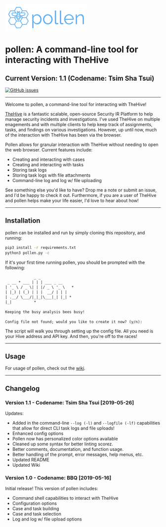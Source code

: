 ![Pollen Logo](files/pollen-logo-small.png)

# pollen: A command-line tool for interacting with TheHive

## Current Version: 1.1 (Codename: Tsim Sha Tsui)

[![GitHub issues](https://img.shields.io/github/issues/bromiley/pollen.svg?style=for-the-badge)](https://github.com/bromiley/pollen/issues)

---

Welcome to pollen, a command-line tool for interacting with TheHive!

[TheHive](https://thehive-project.org/) is a fantastic scalable, open-source Security IR Platform to help manage security incidents and investigations. I've used TheHive on multiple enagements and with multiple clients to help keep track of assignments, tasks, and findings on various investigations. However, up until now, much of the interaction with TheHive has been via the browser. 

Pollen allows for granular interaction with TheHive without needing to open the web browser. Current features include:

* Creating and interacting with cases
* Creating and interacting with tasks
* Storing task logs
* Storing task logs with file attachments
* Command-line log and log w/ file uploading

See something else you'd like to have? Drop me a note or submit an issue, and I'd be happy to check it out. Furthermore, if you are a user of TheHive and pollen helps make your life easier, I'd love to hear about how!

---

## Installation

pollen can be installed and run by simply cloning this repository, and running:

```bash
pip3 install -r requirements.txt
python3 pollen.py -c
```

If it's your first time running pollen, you should be prompted with the following:

```text
             _ _
 _ __ * ___ | | | ___ _ __
| '_ \ / _ \| | |/ _ \ '_ \   *
| |_) | (_) | | |  __/ | | |
| .__/ \___/|_|_|\___|_| |_| *
|_|          *

Keeping the busy analysis bees busy!

Config file not found; would you like to create it now? (y/n):
```

The script will walk you through setting up the config file. All you need is your Hive address and API key. And then, you're off to the races!

---

## Usage

For usage of pollen, check out the [wiki](https://github.com/bromiley/pollen/wiki).

---

## Changelog

### Version 1.1 - Codename: Tsim Sha Tsui [2019-05-26]

Updates:

* Added in the command-line `--log (-l)` and `--logfile (-lf)` capabilities that allow for direct CLI task logs and file uploads!
* Enhanced config options
* Pollen now has personalized color options available
* Cleaned up some syntax for better linting scorez.
* Better comments, documentation, and function usage.
* Better handling of the prompt, error messages, help menus, etc.
* Updated README
* Updated Wiki

### Version 1.0 - Codename: BBQ [2019-05-16]

Initial release! This version of pollen includes:

* Command shell capabilities to interact with TheHive
* Configuration options
* Case and task building
* Case and task selection
* Log and log w/ file upload options
